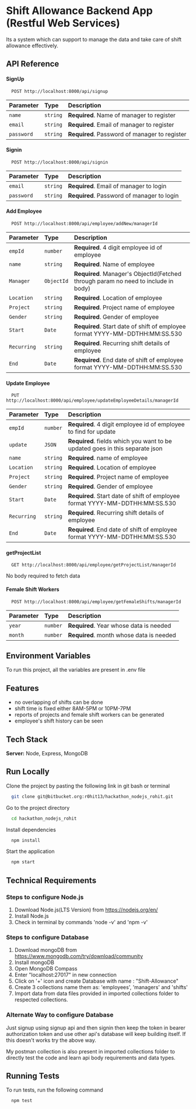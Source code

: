 
# Shift Allowance Backend  App (Restful Web Services)

Its a system which can support to manage the data and take care of shift allowance effectively.
## API Reference

#### SignUp
```http
  POST http://localhost:8000/api/signup
```

| Parameter | Type     | Description                       |
| :-------- | :------- | :-------------------------------- |
| `name`      | `string` | **Required**. Name of manager to register |
| `email`      | `string` | **Required**. Email of manager to register |
| `password`      | `string` | **Required**. Password of manager to register |

#### Signin
```http
  POST http://localhost:8000/api/signin
```

| Parameter | Type     | Description                       |
| :-------- | :------- | :-------------------------------- |
| `email`      | `string` | **Required**. Email of manager to login |
| `password`      | `string` | **Required**. Password of manager to login |

#### Add Employee
```http
  POST http://localhost:8000/api/employee/addNew/managerId
```

| Parameter | Type     | Description                       |
| :-------- | :------- | :-------------------------------- |
| `empId`      | `number` | **Required**. 4 digit employee id of employee |
| `name`      | `string` | **Required**. Name of employee |
| `Manager`      | `ObjectId` | **Required**. Manager's ObjectId(Fetched through param no need to include in body) |
| `Location`      | `string` | **Required**. Location of employee|
| `Project`      | `string` | **Required**. Project name of employee|
| `Gender`      | `string` | **Required**. Gender of employee  |
| `Start`      | `Date` | **Required**. Start date of shift of employee format YYYY-MM-DDTHH:MM:SS.530|
| `Recurring`      | `string` | **Required**. Recurring shift details of employee|
| `End`      | `Date` | **Required**. End date of shift of employee format YYYY-MM-DDTHH:MM:SS.530|

#### Update Employee
```http
  PUT http://localhost:8000/api/employee/updateEmployeeDetails/managerId
```

| Parameter | Type     | Description                       |
| :-------- | :------- | :-------------------------------- |
| `empId`      | `number` | **Required**. 4 digit employee id of employee to find for update |
| `update`      | `JSON` | **Required**. fields which you want to be updated goes in this separate json |
| `name`      | `string` | **Required**. name of employee|
| `Location`      | `string` | **Required**. Location of employee|
| `Project`      | `string` | **Required**. Project name of employee|
| `Gender`      | `string` | **Required**. Gender of employee  |
| `Start`      | `Date` | **Required**. Start date of shift of employee format YYYY-MM-DDTHH:MM:SS.530|
| `Recurring`      | `string` | **Required**. Recurring shift details of employee|
| `End`      | `Date` | **Required**. End date of shift of employee format YYYY-MM-DDTHH:MM:SS.530|


#### getProjectList
```http
  GET http://localhost:8000/api/employee/getProjectList/managerId
```

No body required to fetch data

#### Female Shift Workers
```http
  POST http://localhost:8000/api/employee/getFemaleShifts/managerId
```

| Parameter | Type     | Description                       |
| :-------- | :------- | :-------------------------------- |
| `year`      | `number` | **Required**. Year whose data is needed |
| `month`      | `number` | **Required**. month whose data is needed|


## Environment Variables

To run this project, all the variables are present in .env file


## Features

- no overlapping of shifts can be done
- shift time is fixed either 8AM-5PM or 10PM-7PM
- reports of projects and female shift workers can be generated
- employee's shift history can be seen


## Tech Stack

**Server:** Node, Express, MongoDB


## Run Locally

Clone the project by pasting the following link in git bash or terminal

```bash
  git clone git@bitbucket.org:r0hit13/hackathon_nodejs_rohit.git
```

Go to the project directory

```bash
  cd hackathon_nodejs_rohit

```

Install dependencies

```bash
  npm install
```

Start the application
```bash
  npm start
```
## Technical Requirements

### Steps to configure Node.js
1. Download Node.js(LTS Version) from https://nodejs.org/en/
2. Install Node.js
3. Check in terminal by commands 'node -v' and 'npm -v'

### Steps to configure Database
1. Download mongoDB from https://www.mongodb.com/try/download/community
2. Install mongoDB
3. Open MongoDB Compass
4. Enter "localhost:27017" in new connection
5. Click on '+' icon and create Database with name : "Shift-Allowance"
6. Create 3 collections name them as: 'employees', 'managers' and 'shifts'
7. Import data from data files provided in imported collections folder to respected collections.

### Alternate Way to configure Database
Just signup using signup api and then signin then keep the token in bearer authorization token and use other api's database will keep building itself. If this doesn't works try the above way.

My postman collection is also present in imported collections folder to directly test the code and learn api body requirements and data types.

## Running Tests

To run tests, run the following command

```bash
  npm test
```


